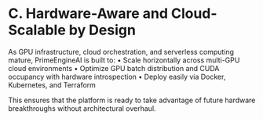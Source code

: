 # C. Hardware-Aware and Cloud-Scalable by Design

As GPU infrastructure, cloud orchestration, and serverless computing mature, PrimeEngineAI is built to:
• Scale horizontally across multi-GPU cloud environments
• Optimize GPU batch distribution and CUDA occupancy with hardware introspection
• Deploy easily via Docker, Kubernetes, and Terraform

This ensures that the platform is ready to take advantage of future hardware breakthroughs without architectural overhaul.

